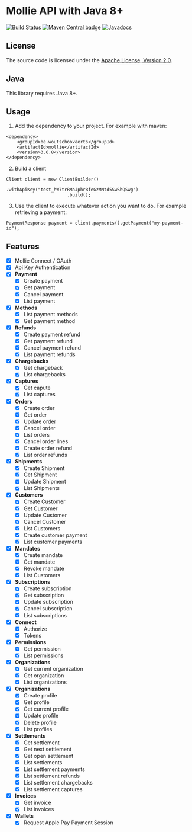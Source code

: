 # Mollie API with Java 8+

[![Build Status](https://travis-ci.org/zwaldeck/mollie.svg?branch=master)](https://travis-ci.org/zwaldeck/mollie)  [![Maven Central badge](https://maven-badges.herokuapp.com/maven-central/be.woutschoovaerts/mollie/badge.svg)](https://search.maven.org/artifact/be.woutschoovaerts/mollie) [![Javadocs](https://www.javadoc.io/badge/be.woutschoovaerts/mollie.svg?color=red)](https://www.javadoc.io/doc/be.woutschoovaerts/mollie)


## License

The source code is licensed under the [Apache License, Version 2.0](http://www.apache.org/licenses/LICENSE-2.0).

## Java

This library requires Java 8+.

## Usage

1. Add the dependency to your project. For example with maven:
```
<dependency>
    <groupId>be.woutschoovaerts</groupId>
    <artifactId>mollie</artifactId>
    <version>3.6.8</version>
</dependency>
```

2. Build a client
```
Client client = new ClientBuilder()
                       .withApiKey("test_hW7trRMaJphr8feGzMNtd5SwShQSwg")
                       .build();
```

3. Use the client to execute whatever action you want to do. For example retrieving a payment:
```
PaymentResponse payment = client.payments().getPayment("my-payment-id");
```

## Features

- [X] Mollie Connect / OAuth
- [X] Api Key Authentication
- [X] **Payment**
    - [X] Create payment
    - [X] Get payment
    - [X] Cancel payment
    - [X] List payment

- [X] **Methods**
    - [X] List payment methods
    - [X] Get payment method

- [X] **Refunds**
    - [X] Create payment refund
    - [X] Get payment refund
    - [X] Cancel payment refund
    - [X] List payment refunds

- [X] **Chargebacks**
    - [X] Get chargeback
    - [X] List chargebacks

- [X] **Captures**
    - [X] Get capute
    - [X] List captures

- [X] **Orders**
    - [X] Create order
    - [X] Get order
    - [X] Update order
    - [X] Cancel order
    - [X] List orders
    - [X] Cancel order lines
    - [X] Create order refund
    - [X] List order refunds

- [X] **Shipments**
    - [X] Create Shipment
    - [X] Get Shipment
    - [X] Update Shipment
    - [X] List Shipments

- [X] **Customers**
    - [X] Create Customer
    - [X] Get Customer
    - [X] Update Customer
    - [X] Cancel Customer
    - [X] List Customers
    - [X] Create customer payment
    - [X] List customer payments

- [X] **Mandates**
    - [X] Create mandate
    - [X] Get mandate
    - [X] Revoke mandate
    - [X] List Customers

- [X] **Subscriptions**
    - [X] Create subscription
    - [X] Get subscription
    - [X] Update subscription
    - [X] Cancel subscription
    - [X] List subscriptions

- [X] **Connect**
    - [X] Authorize
    - [X] Tokens

- [X] **Permissions**
    - [X] Get permission
    - [X] List permissions

- [X] **Organizations**
    - [X] Get current organization
    - [X] Get organization
    - [X] List organizations

- [X] **Organizations**
    - [X] Create profile
    - [X] Get profile
    - [X] Get current profile
    - [X] Update profile
    - [X] Delete profile
    - [X] List profiles

- [X] **Settlements**
    - [X] Get settlement
    - [X] Get next settlement
    - [X] Get open settlement
    - [X] List settlements
    - [X] List settlement payments
    - [X] List settlement refunds
    - [X] List settlement chargebacks
    - [X] List settlement captures

- [X] **Invoices**
    - [X] Get invoice
    - [X] List invoices

- [X] **Wallets**
    - [X] Request Apple Pay Payment Session
